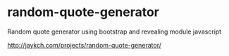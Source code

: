 # random-quote-generator

Random quote generator using bootstrap and revealing module javascript

http://jaykch.com/projects/random-quote-generator/
